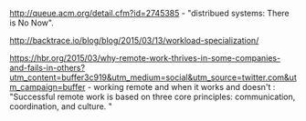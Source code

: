 
http://queue.acm.org/detail.cfm?id=2745385 - "distribued systems: There is No Now".

http://backtrace.io/blog/blog/2015/03/13/workload-specialization/

https://hbr.org/2015/03/why-remote-work-thrives-in-some-companies-and-fails-in-others?utm_content=buffer3c919&utm_medium=social&utm_source=twitter.com&utm_campaign=buffer  - working remote and when it works and doesn't : "Successful remote work is based on three core principles: communication, coordination, and culture. "
